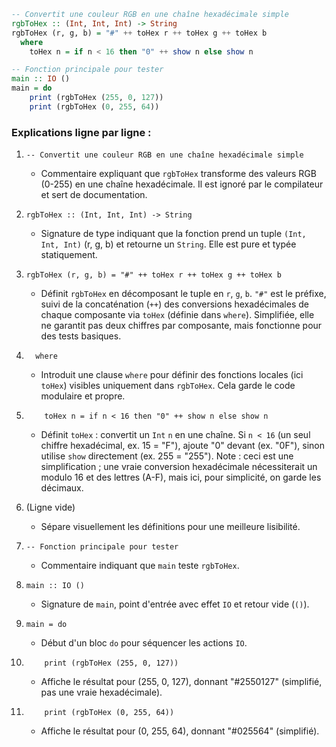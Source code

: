 ```haskell
-- Convertit une couleur RGB en une chaîne hexadécimale simple
rgbToHex :: (Int, Int, Int) -> String
rgbToHex (r, g, b) = "#" ++ toHex r ++ toHex g ++ toHex b
  where
    toHex n = if n < 16 then "0" ++ show n else show n

-- Fonction principale pour tester
main :: IO ()
main = do
    print (rgbToHex (255, 0, 127))
    print (rgbToHex (0, 255, 64))
```

### Explications ligne par ligne :

1. `-- Convertit une couleur RGB en une chaîne hexadécimale simple`  
   - Commentaire expliquant que `rgbToHex` transforme des valeurs RGB (0-255) en une chaîne hexadécimale. Il est ignoré par le compilateur et sert de documentation.

2. `rgbToHex :: (Int, Int, Int) -> String`  
   - Signature de type indiquant que la fonction prend un tuple `(Int, Int, Int)` (r, g, b) et retourne un `String`. Elle est pure et typée statiquement.

3. `rgbToHex (r, g, b) = "#" ++ toHex r ++ toHex g ++ toHex b`  
   - Définit `rgbToHex` en décomposant le tuple en `r`, `g`, `b`. `"#"` est le préfixe, suivi de la concaténation (`++`) des conversions hexadécimales de chaque composante via `toHex` (définie dans `where`). Simplifiée, elle ne garantit pas deux chiffres par composante, mais fonctionne pour des tests basiques.

4. `  where`  
   - Introduit une clause `where` pour définir des fonctions locales (ici `toHex`) visibles uniquement dans `rgbToHex`. Cela garde le code modulaire et propre.

5. `    toHex n = if n < 16 then "0" ++ show n else show n`  
   - Définit `toHex` : convertit un `Int` `n` en une chaîne. Si `n < 16` (un seul chiffre hexadécimal, ex. 15 = "F"), ajoute "0" devant (ex. "0F"), sinon utilise `show` directement (ex. 255 = "255"). Note : ceci est une simplification ; une vraie conversion hexadécimale nécessiterait un modulo 16 et des lettres (A-F), mais ici, pour simplicité, on garde les décimaux.

6. (Ligne vide)  
   - Sépare visuellement les définitions pour une meilleure lisibilité.

7. `-- Fonction principale pour tester`  
   - Commentaire indiquant que `main` teste `rgbToHex`.

8. `main :: IO ()`  
   - Signature de `main`, point d'entrée avec effet `IO` et retour vide (`()`).

9. `main = do`  
   - Début d'un bloc `do` pour séquencer les actions `IO`.

10. `    print (rgbToHex (255, 0, 127))`  
    - Affiche le résultat pour (255, 0, 127), donnant "#2550127" (simplifié, pas une vraie hexadécimale).

11. `    print (rgbToHex (0, 255, 64))`  
    - Affiche le résultat pour (0, 255, 64), donnant "#025564" (simplifié).

